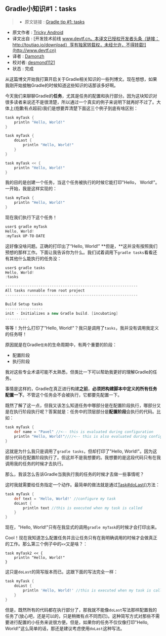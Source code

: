 Gradle小知识#1：tasks
---

> * 原文链接 : [Gradle tip #1: tasks](http://trickyandroid.com/gradle-tip-1-tasks/)
* 原文作者 : [Tricky Android](http://trickyandroid.com/)
* 译文出自 : [开发技术前线 www.devtf.cn。本译文已授权开发者头条（链接：http://toutiao.io/download）享有独家转载权，未经允许，不得转载!](http://www.devtf.cn)
* 译者 : [Damonzh](https://github.com/Damonzh)  
* 校对者: [desmond1121](https://github.com/desmond1121)  
* 状态 :  完成 

从这篇博文开始我打算开启关于Gradle相关知识的一些列博文。现在想想，如果我刚开始接触Gradle的时候知道这些知识的话那该多好啊。 

今天我们来聊聊Gradle的**任务**，尤其是任务的配置和执行部分。因为这块知识对很多读者来说还不是很清楚，所以通过一个真实的例子来说明下就再好不过了。大体上(抱歉有点超前)我们是想要弄清楚下面这三个例子到底有啥区别：

~~~gradle
task myTask {
    println "Hello, World!"
}

task myTask {
    doLast {
        println "Hello, World!"
    }
}

task myTask << {
    println "Hello, World!"
}
~~~  
我的目的是创建一个任务，当这个任务被执行的时候它能打印"Hello， World!"。一开始，我是这样实现的：

~~~gradle
task myTask {
    println "Hello, World!"
}
~~~
现在我们执行下这个任务！

~~~gradle
user$ gradle myTask
Hello, World!
:myTask UP-TO-DATE
~~~  
这好像没啥问题。正确的打印出了“Hello, World!”
**但是，**这并没有按照我们预想的那样工作。下面让我告诉你为什么。我们试着调用下`gradle tasks`看看还有其他什么能执行的任务没：

~~~gradle
user$ gradle tasks
Hello, World!
:tasks

------------------------------------------------------------
All tasks runnable from root project
------------------------------------------------------------

Build Setup tasks
-----------------
init - Initializes a new Gradle build. [incubating]
..........
~~~
等等！为什么打印了"Hello, World!"？我只是调用了`tasks`，我并没有调用我定义的任务呀！

原因就是在Gradle`任务`的生命周期中，有两个重要的阶段：

* 配置阶段
* 执行阶段

我对这些专业术语可能不太熟悉，但类比一下可以帮助我更好的理解Gradle的任务。

事情是这样的，Gradle在真正进行构建**之前**，**必须把构建脚本中定义的所有任务配置一下**。不管这个任务会不会被执行，它都要先配置一下。

既然了解了这一点，但我又该怎么知道任务中哪部分是在配置阶段执行，哪部分又是在执行阶段执行呢？答案就是：任务中的顶层部分是**配置阶段**会执行的代码。比如：

~~~gradle
task myTask {
    def name = "Pavel" //<-- this is evaluated during configuration
    println "Hello, World!"////<-- this is also evaluated during configuration
}
~~~

这就是为什么我只是调用了`gradle tasks`，但却打印了"Hello, World!"。因为这部分代码在配置阶段执行了。但这并不是我想要的。我想要的是这段代码只有在我调用我的任务的时候才去执行。

那么，我该怎么告诉Gradle当我执行我的任务的时候才去做一些事情呢？

这时我就需要给任务指定一个动作。最简单的做法就是通过[Task#doLast()](https://www.gradle.org/docs/current/dsl/org.gradle.api.Task.html#org.gradle.api.Task:doLast(groovy.lang.Closure))方法：

~~~gradle
task myTask {
    def text = 'Hello, World!' //configure my task
    doLast {
        println text //this is executed when my task is called
    }
}
~~~

现在，"Hello, World!"只有在我显式的调用`gradle myTask`的时候才会打印出来。

Cool！现在我知道怎么配置任务并且让任务只有在我明确调用的时候才会做真正的工作。那么第三个例子中的`<<`又是啥？：

~~~
task myTask2 << {
    println "Hello, World!" 
}
~~~

这只是`doLast`的简写版本而已。这跟下面的写法完全一样：

~~~gradle
task myTask {
    doLast {
        println 'Hello, World!' //this is executed when my task is called
    }
}
~~~
但是，既然所有的代码都在执行部分了，那我就不能像`doLast`写法那样配置我的任务了(放心吧，还是可以的，只是稍微有点不同而已)。这种简写方式对那些不需要进行配置的小任务来说很方便。但是，如果你的任务不仅仅像打印"Hello, World!"这么简单的话，那还是建议考虑使用`doLast`这种写法。